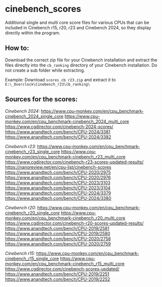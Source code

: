 # cinebench_scores
Additional single and multi core score files for various CPUs that can be included in Cinebench r15, r20, r23 and Cinebench 2024, so they display directly within the program.


## How to:
Download the correct zip file for your Cinebench installation and extract the files directly into the `cb_ranking` directory of your Cinebench installation. Do not create a sub folder while extracting.

Example: Download `scores_cb_r23.zip` and extract it to `E:\_Overclock\Cinebench_r23\cb_ranking\`


## Sources for the scores:

_*Cinebench 2024:*_
https://www.cpu-monkey.com/en/cpu_benchmark-cinebench_2024_single_core
https://www.cpu-monkey.com/en/cpu_benchmark-cinebench_2024_multi_core
https://www.cgdirector.com/cinebench-2024-scores/
https://www.anandtech.com/bench/CPU-2024/3381
https://www.anandtech.com/bench/CPU-2024/3382


_*Cinebench r23:*_
https://www.cpu-monkey.com/en/cpu_benchmark-cinebench_r23_single_core
https://www.cpu-monkey.com/en/cpu_benchmark-cinebench_r23_multi_core
https://www.cgdirector.com/cinebench-r23-scores-updated-results/
https://nanoreview.net/en/cpu-list/cinebench-scores
https://www.anandtech.com/bench/CPU-2020/2975
https://www.anandtech.com/bench/CPU-2020/2976
https://www.anandtech.com/bench/CPU-2023/3103
https://www.anandtech.com/bench/CPU-2023/3104
https://www.anandtech.com/bench/CPU-2024/3379
https://www.anandtech.com/bench/CPU-2024/3380


_*Cinebench r20:*_
https://www.cpu-monkey.com/en/cpu_benchmark-cinebench_r20_single_core
https://www.cpu-monkey.com/en/cpu_benchmark-cinebench_r20_multi_core
https://www.cgdirector.com/cinebench-r20-scores-updated-results/
https://www.anandtech.com/bench/CPU-2019/2581
https://www.anandtech.com/bench/CPU-2019/2580
https://www.anandtech.com/bench/CPU-2020/2758
https://www.anandtech.com/bench/CPU-2020/2759


_*Cinebench r15:*_
https://www.cpu-monkey.com/en/cpu_benchmark-cinebench_r15_single_core
https://www.cpu-monkey.com/en/cpu_benchmark-cinebench_r15_multi_core
https://www.cgdirector.com/cinebench-scores-updated/
https://www.anandtech.com/bench/CPU-2019/2251
https://www.anandtech.com/bench/CPU-2019/2252